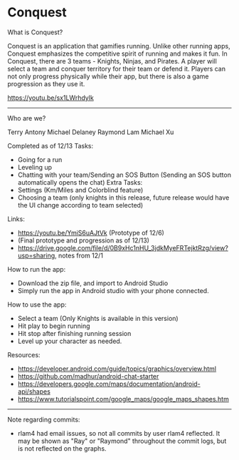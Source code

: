 # Conquest

What is Conquest?

Conquest is an application that gamifies running. Unlike other running apps, Conquest emphasizes the competitive spirit of running and makes it fun. In Conquest, there are 3 teams - Knights, Ninjas, and Pirates. A player will select a team and conquer territory for their team or defend it. Players can not only progress physically while their app, but there is also a game progression as they use it. 


https://youtu.be/sx1LWrhdylk

-----

Who are we?

Terry Antony
Michael Delaney
Raymond Lam
Michael Xu

Completed as of 12/13
Tasks:
 - Going for a run
 - Leveling up
 - Chatting with your team/Sending an SOS Button (Sending an SOS button automatically opens the chat)
Extra Tasks:
- Settings (Km/Miles and Colorblind feature)
- Choosing a team (only knights in this release, future release would have the UI change according to team selected)

Links:
 - https://youtu.be/YmiS6uAJtVk (Prototype of 12/6)
 - (Final prototype and progression as of 12/13)
 - https://drive.google.com/file/d/0B9xHc1nHU_3jdkMyeFRTejktRzg/view?usp=sharing, notes from 12/1

How to run the app:
- Download the zip file, and import to Android Studio
- Simply run the app in Android studio with your phone connected.

How to use the app:
- Select a team (Only Knights is available in this version)
- Hit play to begin running
- Hit stop after finishing running session
- Level up your character as needed.

Resources:
- https://developer.android.com/guide/topics/graphics/overview.html
- https://github.com/madhur/android-chat-starter
- https://developers.google.com/maps/documentation/android-api/shapes
- https://www.tutorialspoint.com/google_maps/google_maps_shapes.htm

-----

Note regarding commits:
- rlam4 had email issues, so not all commits by user rlam4 reflected. It may be shown as "Ray" or "Raymond" throughout the commit logs, but is not reflected on the graphs.

